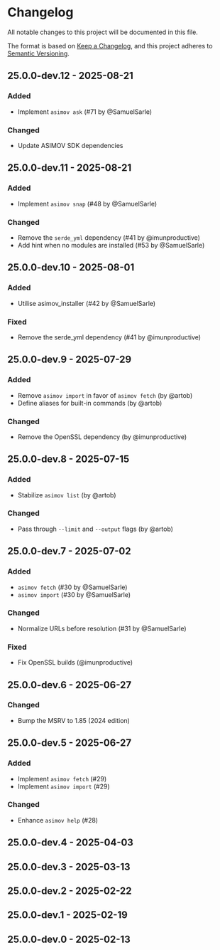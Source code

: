 # Changelog

All notable changes to this project will be documented in this file.

The format is based on [Keep a Changelog](https://keepachangelog.com/en/1.0.0/),
and this project adheres to [Semantic Versioning](https://semver.org/spec/v2.0.0.html).

## 25.0.0-dev.12 - 2025-08-21

### Added

- Implement `asimov ask` (#71 by @SamuelSarle)

### Changed

- Update ASIMOV SDK dependencies

## 25.0.0-dev.11 - 2025-08-21
### Added
- Implement `asimov snap` (#48 by @SamuelSarle)
### Changed
- Remove the `serde_yml` dependency (#41 by @imunproductive)
- Add hint when no modules are installed (#53 by @SamuelSarle)

## 25.0.0-dev.10 - 2025-08-01
### Added
- Utilise asimov_installer (#42 by @SamuelSarle)
### Fixed
- Remove the serde_yml dependency (#41 by @imunproductive)

## 25.0.0-dev.9 - 2025-07-29
### Added
- Remove `asimov import` in favor of `asimov fetch` (by @artob)
- Define aliases for built-in commands (by @artob)
### Changed
- Remove the OpenSSL dependency (by @imunproductive)

## 25.0.0-dev.8 - 2025-07-15
### Added
- Stabilize `asimov list` (by @artob)
### Changed
- Pass through `--limit` and `--output` flags (by @artob)

## 25.0.0-dev.7 - 2025-07-02
### Added
- `asimov fetch` (#30 by @SamuelSarle)
- `asimov import` (#30 by @SamuelSarle)
### Changed
- Normalize URLs before resolution (#31 by @SamuelSarle)
### Fixed
- Fix OpenSSL builds (@imunproductive)

## 25.0.0-dev.6 - 2025-06-27
### Changed
- Bump the MSRV to 1.85 (2024 edition)

## 25.0.0-dev.5 - 2025-06-27
### Added
- Implement `asimov fetch` (#29)
- Implement `asimov import` (#29)
### Changed
- Enhance `asimov help` (#28)

## 25.0.0-dev.4 - 2025-04-03

## 25.0.0-dev.3 - 2025-03-13

## 25.0.0-dev.2 - 2025-02-22

## 25.0.0-dev.1 - 2025-02-19

## 25.0.0-dev.0 - 2025-02-13
